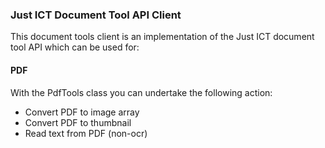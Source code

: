 ### Just ICT Document Tool API Client ###

This document tools client is an implementation of the Just ICT document tool API which can be used for:

#### PDF ####
With the PdfTools class you can undertake the following action:

- Convert PDF to image array
- Convert PDF to thumbnail
- Read text from PDF (non-ocr)